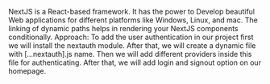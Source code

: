 NextJS is a React-based framework. It has the power to Develop beautiful Web applications for different platforms like Windows, Linux, and mac. The linking of dynamic paths helps in rendering your NextJS components conditionally.
Approach: To add the user authentication in our project first we will install the nextauth module. After that, we will create a dynamic file with [...nextauth].js name. Then we will add different providers inside this file for authenticating. After that, we will add login and signout option on our homepage.
